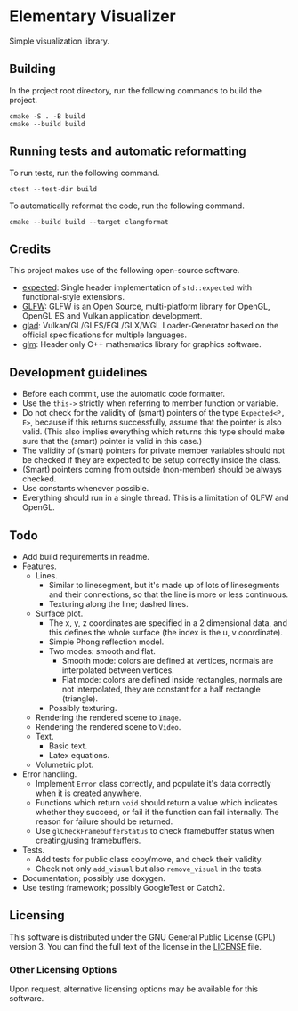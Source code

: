# Elementary Visualizer

Simple visualization library.

## Building

In the project root directory, run the following commands to build the project.

```
cmake -S . -B build
cmake --build build
```

## Running tests and automatic reformatting

To run tests, run the following command.
```
ctest --test-dir build
```

To automatically reformat the code, run the following command.
```
cmake --build build --target clangformat
```

## Credits

This project makes use of the following open-source software.

- [expected](https://github.com/TartanLlama/expected.git): Single header implementation of `std::expected` with functional-style extensions.
- [GLFW](https://www.glfw.org/): GLFW is an Open Source, multi-platform library for OpenGL, OpenGL ES and Vulkan application development.
- [glad](https://github.com/Dav1dde/glad.git): Vulkan/GL/GLES/EGL/GLX/WGL Loader-Generator based on the official specifications for multiple languages.
- [glm](https://github.com/g-truc/glm.git): Header only C++ mathematics library for graphics software.

## Development guidelines

* Before each commit, use the automatic code formatter.
* Use the `this->` strictly when referring to member function or variable.
* Do not check for the validity of (smart) pointers of the type
  `Expected<P, E>`, because if this returns successfully,
  assume that the pointer is also valid.
  (This also implies everything which returns this type
  should make sure that the (smart) pointer is valid in this case.)
* The validity of (smart) pointers for private member variables
  should not be checked if they are expected
  to be setup correctly inside the class.
* (Smart) pointers coming from outside (non-member)
  should be always checked.
* Use constants whenever possible.
* Everything should run in a single thread.
  This is a limitation of GLFW and OpenGL.

## Todo

* Add build requirements in readme.
* Features.
  * Lines.
    * Similar to linesegment, but it's made up of lots
      of linesegments and their connections, so that the line
      is more or less continuous.
    * Texturing along the line; dashed lines.
  * Surface plot.
    * The x, y, z coordinates are specified
      in a 2 dimensional data,
      and this defines the whole surface
      (the index is the u, v coordinate).
    * Simple Phong reflection model.
    * Two modes: smooth and flat.
      * Smooth mode: colors are defined at vertices,
        normals are interpolated between vertices.
      * Flat mode: colors are defined inside rectangles,
        normals are not interpolated,
        they are constant for a half rectangle (triangle).
    * Possibly texturing.
  * Rendering the rendered scene to `Image`.
  * Rendering the rendered scene to `Video`.
  * Text.
    * Basic text.
    * Latex equations.
  * Volumetric plot.
* Error handling.
  * Implement `Error` class correctly, and populate
    it's data correctly when it is created anywhere.
  * Functions which return `void` should return
    a value which indicates whether they succeed,
    or fail if the function can fail internally.
    The reason for failure should be returned.
  * Use `glCheckFramebufferStatus` to check framebuffer status
    when creating/using framebuffers.
* Tests.
  * Add tests for public class copy/move, and check their validity.
  * Check not only `add_visual` but also `remove_visual` in the tests.
* Documentation; possibly use doxygen.
* Use testing framework; possibly GoogleTest or Catch2.

## Licensing

This software is distributed under the GNU General Public License (GPL) version 3. You can find the full text of the license in the [LICENSE](LICENSE.txt) file.

### Other Licensing Options

Upon request, alternative licensing options may be available for this software.

